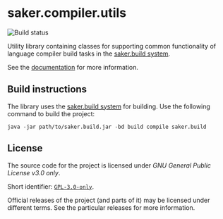 # saker.compiler.utils

![Build status](https://img.shields.io/azure-devops/build/sakerbuild/e8424f6d-a9d2-4b28-97b8-61b981ca2af4/6/master)

Utility library containing classes for supporting common functionality of language compiler build tasks in the [saker.build system](https://saker.build).

See the [documentation](https://saker.build/saker.compiler.utils/doc/) for more information.

## Build instructions

The library uses the [saker.build system](https://saker.build) for building. Use the following command to build the project:

```
java -jar path/to/saker.build.jar -bd build compile saker.build
```

## License

The source code for the project is licensed under *GNU General Public License v3.0 only*.

Short identifier: [`GPL-3.0-only`](https://spdx.org/licenses/GPL-3.0-only.html).

Official releases of the project (and parts of it) may be licensed under different terms. See the particular releases for more information.
